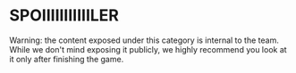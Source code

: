 # SPOIIIIIIIIIIILER #

Warning: the content exposed under this category is internal to the team. While we don't mind exposing it publicly, we highly recommend you look at it only after finishing the game.